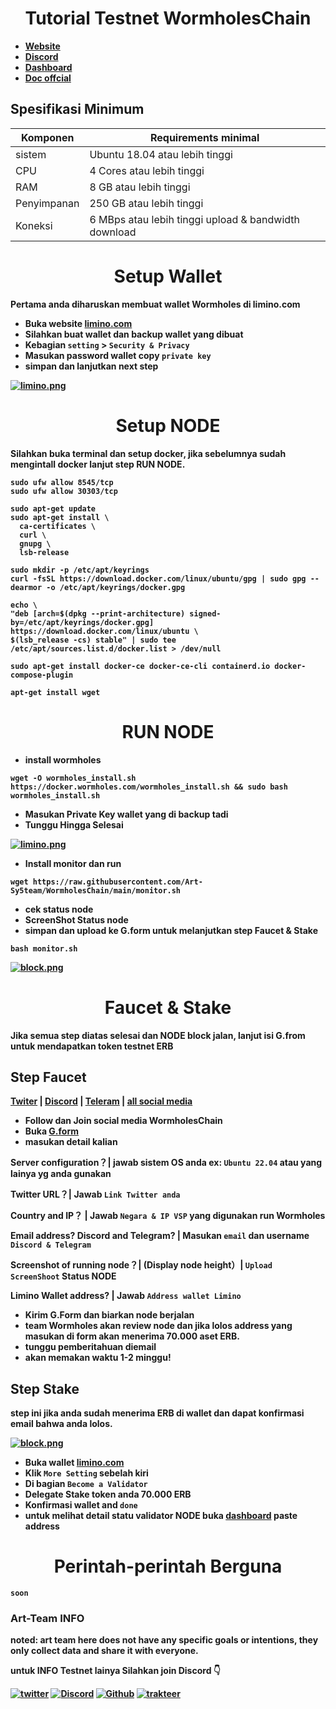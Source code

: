 <h1 align="center"><strong>Tutorial Testnet WormholesChain<strong></h1>

- [Website](https://www.wormholes.com/)
- [Discord](https://discord.gg/KkM88sQXg6)
- [Dashboard](https://www.wormholesscan.com/)
- [Doc offcial](https://www.wormholes.com/docs/install/index.html)

## Spesifikasi Minimum

| Komponen    | Requirements minimal                                 |
| ----------- | ---------------------------------------------------- |
| sistem      | Ubuntu 18.04 atau lebih tinggi                       |
| CPU         | 4 Cores atau lebih tinggi                            |
| RAM         | 8 GB atau lebih tinggi                               |
| Penyimpanan | 250 GB atau lebih tinggi                             |
| Koneksi     | 6 MBps atau lebih tinggi upload & bandwidth download |

<h1 align="center"><strong>Setup Wallet<strong></h1>
Pertama anda diharuskan membuat wallet Wormholes di limino.com

- Buka website [limino.com](https://limino.com/#/guidance)
- Silahkan buat wallet dan backup wallet yang dibuat
- Kebagian `setting` > `Security & Privacy`
- Masukan password wallet copy `private key`
- simpan dan lanjutkan next step

[![limino.png](https://i.postimg.cc/Kztv09sC/limino.png)](https://postimg.cc/sQDrXJzJ)

<h1 align="center"><strong>Setup NODE<strong></h1>

Silahkan buka terminal dan setup docker, jika sebelumnya sudah mengintall docker lanjut step RUN NODE.

```
sudo ufw allow 8545/tcp
sudo ufw allow 30303/tcp
```

```
sudo apt-get update
sudo apt-get install \
  ca-certificates \
  curl \
  gnupg \
  lsb-release
```

```
sudo mkdir -p /etc/apt/keyrings
curl -fsSL https://download.docker.com/linux/ubuntu/gpg | sudo gpg --dearmor -o /etc/apt/keyrings/docker.gpg
```

```
echo \
"deb [arch=$(dpkg --print-architecture) signed-by=/etc/apt/keyrings/docker.gpg] https://download.docker.com/linux/ubuntu \
$(lsb_release -cs) stable" | sudo tee /etc/apt/sources.list.d/docker.list > /dev/null
```

```
sudo apt-get install docker-ce docker-ce-cli containerd.io docker-compose-plugin
```

```
apt-get install wget
```

<h1 align="center"><strong>RUN NODE<strong></h1>

- install wormholes

```
wget -O wormholes_install.sh https://docker.wormholes.com/wormholes_install.sh && sudo bash wormholes_install.sh
```

- Masukan Private Key wallet yang di backup tadi
- Tunggu Hingga Selesai

[![limino.png](https://i.postimg.cc/0jCKjSr4/limino.png)](https://postimg.cc/jnLSkLH6)

- Install monitor dan run

```
wget https://raw.githubusercontent.com/Art-Sy5team/WormholesChain/main/monitor.sh
```

- cek status node
- ScreenShot Status node
- simpan dan upload ke G.form untuk melanjutkan step Faucet & Stake

```
bash monitor.sh
```

[![block.png](https://i.postimg.cc/2STQSPgw/block.png)](https://postimg.cc/v4ggPSYg)

<h1 align="center"><strong>Faucet & Stake<strong></h1>

Jika semua step diatas selesai dan NODE block jalan, lanjut isi G.from untuk mendapatkan token testnet **ERB**

## Step Faucet

[Twiter](https://twitter.com/WormholesChain) | [Discord](https://discord.gg/KkM88sQXg6) | [Teleram](https://t.me/wormholes_chain) | [all social media](https://linktr.ee/WormholesChain)

- Follow dan Join social media WormholesChain
- Buka [G.form](https://s.id/1z65Q)
- masukan detail kalian

**Server configuration？**| jawab sistem OS anda ex: `Ubuntu 22.04` atau yang lainya yg anda gunakan

**Twitter URL？**| Jawab `Link Twitter anda`

**Country and IP？** | Jawab `Negara & IP VSP` yang digunakan run Wormholes

**Email address?** Discord and Telegram? | Masukan `email` dan username `Discord & Telegram`

**Screenshot of running node？**| (Display node height）| `Upload ScreenShoot` Status NODE

**Limino Wallet address?** | Jawab `Address wallet Limino`

- Kirim G.Form dan biarkan node berjalan
- team Wormholes akan review node dan jika lolos address yang masukan di form akan menerima 70.000 aset ERB.
- tunggu pemberitahuan diemail
- akan memakan waktu 1-2 minggu!

## Step Stake

step ini jika anda sudah menerima ERB di wallet dan dapat konfirmasi email bahwa anda lolos.

[![block.png](https://i.postimg.cc/9FhNkwTq/block.png)](https://postimg.cc/rzfJ0mf8)

- Buka wallet [limino.com](https://www.limino.com/#/wallet)
- Klik `More Setting` sebelah kiri
- Di bagian `Become a Validator`
- Delegate Stake token anda 70.000 ERB
- Konfirmasi wallet and `done`
- untuk melihat detail statu validator NODE buka [dashboard](https://www.wormholesscan.com/) paste address

<h1 align="center"><strong>Perintah-perintah Berguna<strong></h1>

`soon`

### Art-Team INFO

noted: **art team** here does not have any specific goals or intentions, they only collect data and share it with everyone.

untuk INFO Testnet lainya Silahkan join Discord 👇

[![twitter](https://img.shields.io/badge/twitter-1DA1F2?style=for-the-badge&logo=twitter&logoColor=white)](https://twitter.com/ArtSy5team)
[![Discord](https://img.shields.io/badge/discord-7289d9?style=for-the-badge&logo=discord&logoColor=white)](https://discord.gg/EAKEdZU6c8)
[![Github](https://img.shields.io/badge/GitHub-171515?style=for-the-badge&logo=GitHub&logoColor=white)](https://github.com/Art-Sy5team)
[![trakteer](https://img.shields.io/badge/trakteer.id-e31e1e?style=for-the-badge&logo=ko-fi&logoColor=white)](https://trakteer.id/Art-Sy5team/tip)
